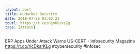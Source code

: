 ```yaml
---
layout: post
title: NuHarbor Security
date: 2018-07-26 03:00:21
tourl: https://t.co/HgnUUovsZg
tags: [Attack]
---
```

ERP Apps Under Attack Warns US-CERT - Infosecurity Magazine https://t.co/rjcDksrKLg #cybersecurity #infosec